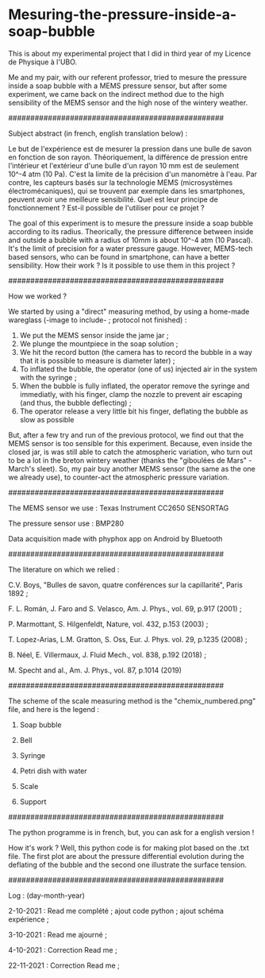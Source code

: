 # Mesuring-the-pressure-inside-a-soap-bubble
This is about my experimental project that I did in third year of my Licence de Physique à l'UBO.

Me and my pair, with our referent professor, tried to mesure the pressure inside a soap bubble with a MEMS pressure sensor, but after some experiment, we came back on the indirect method due to the high sensibility of the MEMS sensor and the high nose of the wintery weather.

#################################################

Subject abstract (in french, english translation below) :

Le but de l'expérience est de mesurer la pression dans une bulle de savon en fonction de son rayon. Théoriquement, la différence de pression entre l'intérieur et l'extérieur d'une bulle d'un rayon 10 mm est de seulement 10^-4 atm (10 Pa). C'est la limite de la précision d'un manomètre à l'eau. Par contre, les capteurs basés sur la technologie MEMS (microsystèmes électromécaniques), qui se trouvent par exemple dans les smartphones, peuvent avoir une meilleure sensibilité. Quel est leur principe de fonctionnement ? Est-il possible de l'utiliser pour ce projet ?

The goal of this experiment is to mesure the pressure inside a soap bubble according to its radius. Theorically, the pressure difference between inside and outside a bubble with a radius of 10mm is about 10^-4 atm (10 Pascal). It's the limit of precision for a water pressure gauge. However, MEMS-tech based sensors, who can be found in smartphone, can have a better sensibility. How their work ? Is it possible to use them in this project ?

#################################################

How we worked ?

We started by using a "direct" measuring method, by using a home-made wareglass (-image to include- ; protocol not finished) :

1. We put the MEMS sensor inside the jame jar ;
2. We plunge the mountpiece in the soap solution ;
3. We hit the record button (the camera has to record the bubble in a way that it is possible to measure is diameter later) ;
4. To inflated the bubble, the operator (one of us) injected air in the system with the syringe ;
5. When the bubble is fully inflated, the operator remove the syringe and immediatly, with his finger, clamp the nozzle to prevent air escaping (and thus, the bubble deflecting) ;
6. The operator release a very little bit his finger, deflating the bubble as slow as possible

But, after a few try and run of the previous protocol, we find out that the MEMS sensor is too sensible for this experiment. Because, even inside the closed jar, is was still able to catch the atmospheric variation, who turn out to be a lot in the breton wintery weather (thanks the "giboulées de Mars" - March's sleet). So, my pair buy another MEMS sensor (the same as the one we already use), to counter-act the atmospheric pressure variation.

#################################################

The MEMS sensor we use : Texas Instrument CC2650 SENSORTAG

The pressure sensor use : BMP280

Data acquisition made with phyphox app on Android by Bluetooth

#################################################

The literature on which we relied :

C.V. Boys, "Bulles de savon, quatre conférences sur la capillarité", Paris 1892 ;

F. L. Román, J. Faro and S. Velasco, Am. J. Phys., vol. 69, p.917 (2001) ;

P. Marmottant, S. Hilgenfeldt, Nature, vol. 432, p.153 (2003) ;

T. Lopez-Arias, L.M. Gratton, S. Oss, Eur. J. Phys. vol. 29, p.1235 (2008) ;

B. Néel, E. Villermaux, J. Fluid Mech., vol. 838, p.192 (2018) ;

M. Specht and al., Am. J. Phys., vol. 87, p.1014 (2019)

#################################################

The scheme of the scale measuring method is the "chemix_numbered.png" file, and here is the legend :

1. Soap bubble

2. Bell

3. Syringe

4. Petri dish with water

5. Scale

6. Support

#################################################

The python programme is in french, but, you can ask for a english version !

How it's work ? Well, this python code is for making plot based on the .txt file. The first plot are about the pressure differential evolution during the deflating of the bubble and the second one illustrate the surface tension.

#################################################

Log : (day-month-year)

2-10-2021 : Read me complété ; ajout code python ; ajout schéma expérience ;

3-10-2021 : Read me ajourné ;

4-10-2021 : Correction Read me ;

22-11-2021 : Correction Read me ;


